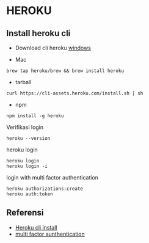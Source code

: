 # HEROKU

## Install heroku cli
- Download cli heroku [windows](https://cli-assets.heroku.com/heroku-x64.exe)

- Mac 
```
brew tap heroku/brew && brew install heroku
```
- tarball
```
curl https://cli-assets.heroku.com/install.sh | sh
```
- npm 
```
npm install -g heroku
```
Verifikasi login
```
heroku --version
```

heroku login
```
heroku login
heroku login -i
```

login with multi factor authentication
```
heroku authorizations:create
heroku auth:token
```

## Referensi
 * [Heroku cli install](https://devcenter.heroku.com/articles/heroku-cli)
* [multi factor aunthentication](https://help.heroku.com/PBGP6IDE/how-should-i-generate-an-api-key-that-allows-me-to-use-the-heroku-platform-api)